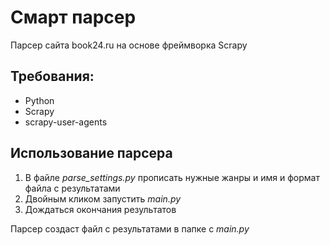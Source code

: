 # Смарт парсер
 Парсер сайта book24.ru на основе фреймворка Scrapy

## Требования:
  + Python
  + Scrapy
  + scrapy-user-agents

## Использование парсера
  1. В файле *parse_settings.py* прописать нужные жанры и имя и формат файла с результатами
  2. Двойным кликом запустить *main.py*
  3. Дождаться окончания результатов
 
Парсер создаст файл с результатами в папке с *main.py*
